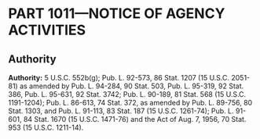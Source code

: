 # PART 1011—NOTICE OF AGENCY ACTIVITIES


## Authority

**Authority:** 5 U.S.C. 552b(g); Pub. L. 92-573, 86 Stat. 1207 (15 U.S.C. 2051-81) as amended by Pub. L. 94-284, 90 Stat. 503, Pub. L. 95-319, 92 Stat. 386, Pub. L. 95-631, 92 Stat. 3742; Pub. L. 90-189, 81 Stat. 568 (15 U.S.C. 1191-1204); Pub. L. 86-613, 74 Stat. 372, as amended by Pub. L. 89-756, 80 Stat. 1303, and Pub. L. 91-113, 83 Stat. 187 (15 U.S.C. 1261-74); Pub. L. 91-601, 84 Stat. 1670 (15 U.S.C. 1471-76) and the Act of Aug. 7, 1956, 70 Stat. 953 (15 U.S.C. 1211-14).



